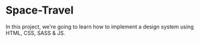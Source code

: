# Space-Travel
In this project, we're going to learn how to implement a design system using HTML, CSS, SASS &amp; JS.
